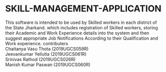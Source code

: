 # SKILL-MANAGEMENT-APPLICATION
This software is intended to be used by Skilled workers in each district of the State
Jharkand. which includes registration of Skilled workers, storing their Academic and
Work Experience details into the system and then suggest appropriate Job Notifications
According to their Qualification and Work experience.
contributers<br>
Chaitanya Vasu Thota (2019UGCS059R)<br>
Jeevankumar Yellutla (2019UGCS061R)<br>
Srinivas Rathod (2019UGCS026R)<br>
Manish Kumar Paswan (2019UGCS060R)<br>
